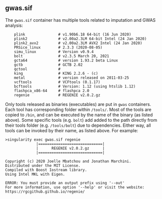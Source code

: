 ## gwas.sif

The ``gwas.sif`` container has multiple tools related to imputation and GWAS analysis:
```
    plink               # v1.90b6.18 64-bit (16 Jun 2020)
    plink2              # v2.00a2.3LM 64-bit Intel (24 Jan 2020)
    plink2_avx2         # v2.00a2.3LM AVX2 Intel (24 Jan 2020)
    PRSice_linux        # 2.3.3 (2020-08-05) 
    simu_linux          # Version v0.9.4
    bolt                # v2.3.5 March 20, 2021  
    gcta64              # version 1.93.2 beta Linux
    gctb                # GCTB 2.02
    qctool              #
    king                # KING 2.2.6 - (c)
    metal               # version released on 2011-03-25
    vcftools            # VCFtools (0.1.17)
    bcftools            # Version: 1.12 (using htslib 1.12)
    flashpca_x86-64     # flashpca 2.0
    regenie             # REGENIE v2.0.2.gz
```
Only tools released as binaries (executables) are put in ``gwas`` containers.
Each tool has corresponding folder within ``/tools/``.
Most of the tools are copied to ``/bin``, and can be executed by the name of the binary (as listed above).
Some specific tools (e.g. ``bolt``) add added to the path directly from their tools folder (e.g. ``/tools/bolt``) due to dependencies.
Either way, all tools can be invoked by their name, as listed above. For example:

```
>singularity exec gwas.sif regenie
              |=============================|
              |      REGENIE v2.0.2.gz      |
              |=============================|

Copyright (c) 2020 Joelle Mbatchou and Jonathan Marchini.
Distributed under the MIT License.
Compiled with Boost Iostream library.
Using Intel MKL with Eigen.

ERROR: You must provide an output prefix using '--out'
For more information, use option '--help' or visit the website: https://rgcgithub.github.io/regenie/
```
